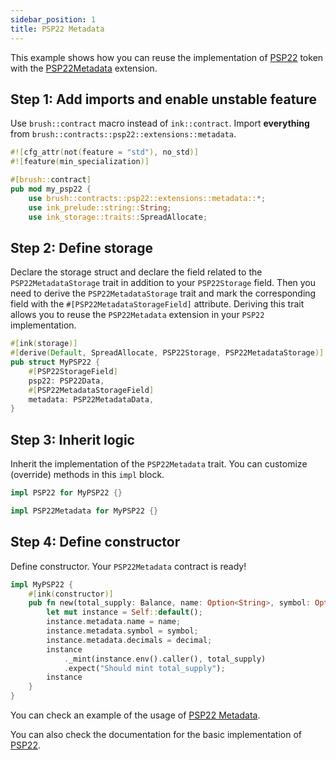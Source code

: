 ```yaml
---
sidebar_position: 1
title: PSP22 Metadata
---
```


This example shows how you can reuse the implementation of [PSP22](https://github.com/Supercolony-net/openbrush-contracts/tree/main/contracts/token/psp22) token with the [PSP22Metadata](https://github.com/Supercolony-net/openbrush-contracts/tree/main/contracts/token/psp22/src/extensions/metadata.rs) extension.

## Step 1: Add imports and enable unstable feature

Use `brush::contract` macro instead of `ink::contract`. Import **everything** from `brush::contracts::psp22::extensions::metadata`.

```rust
#![cfg_attr(not(feature = "std"), no_std)]
#![feature(min_specialization)]

#[brush::contract]
pub mod my_psp22 {
    use brush::contracts::psp22::extensions::metadata::*;
    use ink_prelude::string::String;
    use ink_storage::traits::SpreadAllocate;
```

## Step 2: Define storage

Declare the storage struct and declare the field related to the `PSP22MetadataStorage` trait in addition to your `PSP22Storage` field. Then you need to derive the `PSP22MetadataStorage` trait and mark the corresponding field with the `#[PSP22MetadataStorageField]` attribute. Deriving this trait allows you to reuse the `PSP22Metadata` extension in your `PSP22` implementation.

```rust
#[ink(storage)]
#[derive(Default, SpreadAllocate, PSP22Storage, PSP22MetadataStorage)]
pub struct MyPSP22 {
    #[PSP22StorageField]
    psp22: PSP22Data,
    #[PSP22MetadataStorageField]
    metadata: PSP22MetadataData,
}
```

## Step 3: Inherit logic

Inherit the implementation of the `PSP22Metadata` trait. You can customize (override) methods in this `impl` block.

```rust
impl PSP22 for MyPSP22 {}

impl PSP22Metadata for MyPSP22 {}
```

## Step 4: Define constructor

Define constructor. Your `PSP22Metadata` contract is ready!

```rust
impl MyPSP22 {
    #[ink(constructor)]
    pub fn new(total_supply: Balance, name: Option<String>, symbol: Option<String>, decimal: u8) -> Self {
        let mut instance = Self::default();
        instance.metadata.name = name;
        instance.metadata.symbol = symbol;
        instance.metadata.decimals = decimal;
        instance
            ._mint(instance.env().caller(), total_supply)
            .expect("Should mint total_supply");
        instance
    }
}
```

You can check an example of the usage of [PSP22 Metadata](https://github.com/Supercolony-net/openbrush-contracts/tree/main/examples/psp22_extensions/metadata).

You can also check the documentation for the basic implementation of [PSP22](/smart-contracts/PSP22/psp22).
